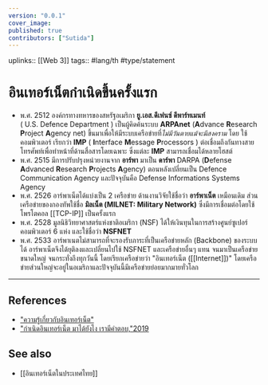 ```yaml
---
version: "0.0.1"
cover_image:
published: true
contributors: ["Sutida"]
---
```

uplinks:: [[Web 3]]
tags:: #lang/th #type/statement

# อินเทอร์เน็ตกำเนิดขึ้นครั้งแรก
- พ.ศ. 2512 องค์กรทางทหารของสหรัฐอเมริกา **ยู.เอส.ดีเฟนซ์ ดีพาร์ทเมนท์**        
  ( U.S. Defence Department ) เป็นผู้คิดค้นระบบ **ARPAnet** (**A**dvance **R**esearch                   **P**roject **A**gency  net) ขึ้นมาเพื่อให้มีระบบเครือข่ายที่*ไม่มีวันตายแม้จะมีสงคราม* โดย ใช้คอมพิวเตอร์ เรียกว่า **IMP** ( **I**nterface **M**essage **P**rocessors ) ต่อเชื่อมถึงกันทางสายโทรศัพท์เพื่อทำหน้าที่ด้านสื่อสารโดยเฉพาะ ซึ่งแต่ละ **IMP** สามารถเชื่อมได้หลายโฮสต์	
- พ.ศ. 2515 มีการปรับปรุงหน่วยงานจาก **อาร์พา** มาเป็น **ดาร์พา** DARPA (**D**efense **A**dvanced **R**esearch **P**rojects **A**gency) ตอนหลังเปลี่ยนเป็น Defence Communication  Agency และปัจจุบันคือ Defense Informations Systems Agency
- พ.ศ. 2526 อาร์พาเน็ตได้แบ่งเป็น 2 เครือข่าย ด้านงานวิจัยใช้ชื่อว่า **อาร์พาเน็ต** เหมือนเดิม ส่วนเครือข่ายของกองทัพใช้ชื่อ **มิลเน็ต (MILNET: Military Network)** ซึ่งมีการเชื่อมต่อโดยใช้โพรโตคอล [[TCP-IP]] เป็นครั้งแรก
- พ.ศ. 2528 มูลนิธิวิทยาศาสตร์แห่งชาติอเมริกา (NSF) ได้ให้เงินทุนในการสร้างศูนย์ซูเปอร์คอมพิวเตอร์ 6 แห่ง และใช้ชื่อว่า **NSFNET** 
- พ.ศ. 2533 อาร์พาเนตไม่สามารถที่จะรองรับภาระที่เป็นเครือข่ายหลัก (Backbone) ของระบบได้ อาร์พาเน็ตจึงได้ยุติลงและเปลี่ยนไปใช้ NSFNET และเครือข่ายอื่นๆ แทน จนมาเป็นเครือข่ายขนาดใหญ่ จนกระทั่งถึงทุกวันนี้ โดยเรียกเครือข่ายว่า "อินเทอร์เน็ต ([[Internet]])" โดยเครือข่ายส่วนใหญ่จะอยู่ในอเมริกาและปัจจุบันนี้มีเครือข่ายย่อยมากมายทั่วโลก

---
## References
- ["ความรู้เกี่ยวกับอินเทอร์เน็ต"](http://www.bkp-ssk.ac.th/html/001.htm)
- ["กำเนิดอินเทอร์เน็ต มาได้ยังไง เรามีคำตอบ,"2019](https://www.bullvpn.com/th/blog/detail/history-of-the-internet)
## See also
- [[อินเทอร์เน็ตในประเทศไทย]]